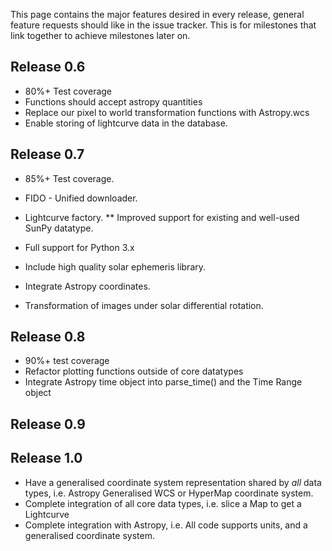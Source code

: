 This page contains the major features desired in every release, general feature requests should like in the issue tracker. This is for milestones that link together to achieve milestones later on.

## Release 0.6
* 80%+ Test coverage
* Functions should accept astropy quantities
* Replace our pixel to world transformation functions with Astropy.wcs
* Enable storing of lightcurve data in the database.

## Release 0.7
* 85%+ Test coverage.
* FIDO - Unified downloader.
* Lightcurve factory.
** Improved support for existing and well-used SunPy datatype.
* Full support for Python 3.x
* Include high quality solar ephemeris library.
* Integrate Astropy coordinates.

* Transformation of images under solar differential rotation.

## Release 0.8
* 90%+ test coverage
* Refactor plotting functions outside of core datatypes
* Integrate Astropy time object into parse_time() and the Time Range object

## Release 0.9

## Release 1.0
* Have a generalised coordinate system representation shared by *all* data types, i.e. Astropy Generalised WCS or HyperMap coordinate system.
* Complete integration of all core data types, i.e. slice a Map to get a Lightcurve
* Complete integration with Astropy, i.e. All code supports units, and a generalised coordinate system.